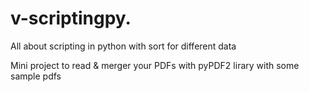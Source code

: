 # v-scriptingpy.
All about scripting in python with sort for different data 

Mini project to read & merger your PDFs with pyPDF2 lirary with some sample pdfs 
